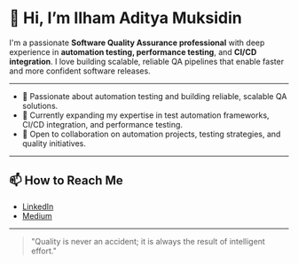 # 👋 Hi, I’m Ilham Aditya Muksidin

I'm a passionate **Software Quality Assurance professional** with deep experience in **automation testing, performance testing**, and **CI/CD integration**. I love building scalable, reliable QA pipelines that enable faster and more confident software releases.

---
- 🎯 Passionate about automation testing and building reliable, scalable QA solutions.
- 🚀 Currently expanding my expertise in test automation frameworks, CI/CD integration, and performance testing.
- 🤝 Open to collaboration on automation projects, testing strategies, and quality initiatives.
---

## 📫 How to Reach Me

- [LinkedIn](https://www.linkedin.com/in/ilham-aditya-muksidin-53451563)
- [Medium](https://medium.com/@muxsdn)

---

> "Quality is never an accident; it is always the result of intelligent effort."

<!---
ilhamaditya/ilhamaditya is a ✨ special ✨ repository because its `README.md` (this file) appears on your GitHub profile.
You can click the Preview link to take a look at your changes.
--->
